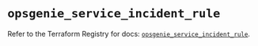 # `opsgenie_service_incident_rule`

Refer to the Terraform Registry for docs: [`opsgenie_service_incident_rule`](https://registry.terraform.io/providers/opsgenie/opsgenie/0.6.37/docs/resources/service_incident_rule).
